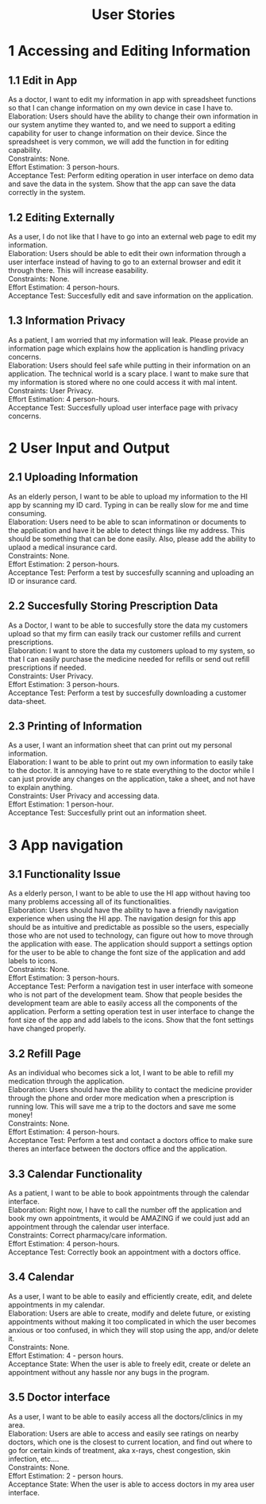 
<center> <h1>User Stories</h1> </center>

# 1 Accessing and Editing Information 

## 1.1 Edit in App
As a doctor, I want to edit my information in app with spreadsheet functions so that I can change information on my own device in case I have to.<br>
Elaboration: Users should have the ability to change their own information in our system anytime they wanted to, and we need to support a editing capability for user to change information on their device. Since the spreadsheet is very common, we will add the function in for editing capability.<br>
Constraints: None.<br>
Effort Estimation: 3 person-hours.<br>
Acceptance Test: Perform editing operation in user interface on demo data and save the data in the system. Show that the app can save the data correctly in the system.<br>

## 1.2 Editing Externally
As a user, I do not like that I have to go into an external web page to edit my information.<br>
Elaboration: Users should be able to edit their own information through a user interface instead of having to go to an external browser and edit it through there. This will increase easability.<br>
Constraints: None.<br>
Effort Estimation: 4 person-hours.<br>
Acceptance Test: Succesfully edit and save information on the application.<br>

## 1.3 Information Privacy
As a patient, I am worried that my information will leak. Please provide an information page which explains how the application is handling privacy concerns.<br>
Elaboration: Users should feel safe while putting in their information on an application. The technical world is a scary place. I want to make sure that my information is stored where no one could access it with mal intent.<br>
Constraints: User Privacy.<br>
Effort Estimation: 4 person-hours.<br>
Acceptance Test: Succesfully upload user interface page with privacy concerns.<br>

# 2 User Input and Output

## 2.1 Uploading Information
As an elderly person, I want to be able to upload my information to the HI app by scanning my ID card. Typing in can be really slow for me and time consuming. <br>
Elaboration: Users need to be able to scan informatinon or documents to the application and have it be able to detect things like my address. This should be something that can be done easily. Also, please add the ability to uplaod a medical insurance card. <br>
Constraints: None.<br>
Effort Estimation: 2 person-hours.<br>
Acceptance Test: Perform a test by succesfully scanning and uploading an ID or insurance card.

## 2.2 Succesfully Storing Prescription Data
As a Doctor, I want to be able to succesfully store the data my customers upload so that my firm can easily track our customer refills and current prescriptions. <br>
Elaboration: I want to store the data my customers upload to my system, so that I can easily purchase the medicine needed for refills or send out refill prescriptions if needed. <br>
Constraints: User Privacy.<br>
Effort Estimation: 3 person-hours.<br>
Acceptance Test: Perform a test by succesfully downloading a customer data-sheet.

## 2.3 Printing of Information
As a user, I want an information sheet that can print out my personal information.<br>
Elaboration: I want to be able to print out my own information to easily take to the doctor. It is annoying have to re state everything to the doctor while I can just provide any changes on the application, take a sheet, and not have to explain anything.<br>
Constraints: User Privacy and accessing data.<br>
Effort Estimation: 1 person-hour.<br>
Acceptance Test: Succesfully print out an information sheet.


# 3 App navigation

## 3.1 Functionality Issue
As a elderly person, I want to be able to use the HI app without having too many problems accessing all of its functionalities. <br>
Elaboration: Users should have the ability to have a friendly navigation experience when using the HI app. The navigation design for this app should be as intuitive and predictable as possible so the users, especially those who are not used to technology, can figure out how to move through the application with ease. The application should support a settings option for the user to be able to change the font size of the application and add labels to icons.<br>
Constraints: None.<br>
Effort Estimation: 3 person-hours.<br>
Acceptance Test: Perform a navigation test in user interface with someone who is not part of the development team. Show that people besides the development team are able to easily access all the components of the application. Perform a setting operation test in user interface to change the font size of the app and add labels to the icons. Show that the font settings have changed properly.<br>

## 3.2 Refill Page
As an individual who becomes sick a lot, I want to be able to refill my medication through the application. <br>
Elaboration: Users should have the ability to contact the medicine provider through the phone and order more medication when a prescription is running low. This will save me a trip to the doctors and save me some money!<br>
Constraints: None.<br>
Effort Estimation: 4 person-hours.<br>
Acceptance Test: Perform a test and contact a doctors office to make sure theres an interface between the doctors office and the application.

## 3.3 Calendar Functionality
As a patient, I want to be able to book appointments through the calendar interface. <br>
Elaboration: Right now, I have to call the number off the application and book my own appointments, it would be AMAZING if we could just add an appointment through the calendar user interface. <br>
Constraints: Correct pharmacy/care information.<br>
Effort Estimation: 4 person-hours.<br>
Acceptance Test: Correctly book an appointment with a doctors office.

## 3.4 Calendar
As a user, I want to be able to easily and efficiently create, edit, and delete appointments in my calendar.<br>
Elaboration: Users are able to create, modify and delete future, or existing appointments without making it too complicated in which the user becomes anxious or too confused, in which they will stop using the app, and/or delete it.<br>
Constraints: None. <br>
Effort Estimation: 4 - person hours.<br>
Acceptance State:  When the user is able to freely edit, create or delete an appointment without any hassle nor any bugs in the program.<br>

## 3.5 Doctor interface
As a user, I want to be able to easily access all the doctors/clinics in my area.<br>
Elaboration: Users are able to access and easily see ratings on nearby doctors, which one is the closest to current location, and find out where to go for certain kinds of treatment, aka x-rays, chest congestion, skin infection, etc....<br>
Constraints: None. <br>
Effort Estimation: 2 - person hours.<br>
Acceptance State:  When the user is able to access doctors in my area user interface.<br>
